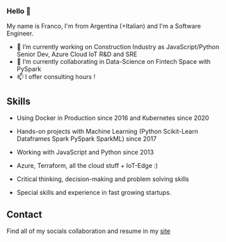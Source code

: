 ### Hello 👋

My name is Franco, I'm from Argentina (+Italian) and I'm a Software Engineer. 

- 🔭 I’m currently working on Construction Industry as JavaScript/Python Senior Dev, Azure Cloud IoT R&D and SRE
- 🌱 I’m currently collaborating in Data-Science on Fintech Space with PySpark
- 📫 I offer consulting hours !

## Skills

* Using Docker in Production since 2016 and Kubernetes since 2020
* Hands-on projects with Machine Learning (Python Scikit-Learn Dataframes Spark PySpark SparkML) since 2017
* Working with JavaScript and Python since 2013

* Azure, Terraform, all the cloud stuff + IoT-Edge :) 

* Critical thinking, decision-making and problem solving skills
* Special skills and experience in fast growing startups.

## Contact

Find all of my socials collaboration and resume in my [site](https://www.linkedin.com/in/franco-daniel-berdun/)
